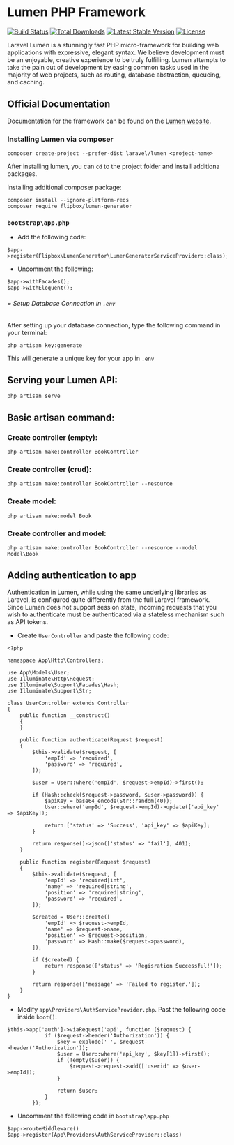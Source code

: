 # Lumen PHP Framework

[![Build Status](https://travis-ci.org/laravel/lumen-framework.svg)](https://travis-ci.org/laravel/lumen-framework)
[![Total Downloads](https://img.shields.io/packagist/dt/laravel/framework)](https://packagist.org/packages/laravel/lumen-framework)
[![Latest Stable Version](https://img.shields.io/packagist/v/laravel/framework)](https://packagist.org/packages/laravel/lumen-framework)
[![License](https://img.shields.io/packagist/l/laravel/framework)](https://packagist.org/packages/laravel/lumen-framework)

Laravel Lumen is a stunningly fast PHP micro-framework for building web applications with expressive, elegant syntax. We believe development must be an enjoyable, creative experience to be truly fulfilling. Lumen attempts to take the pain out of development by easing common tasks used in the majority of web projects, such as routing, database abstraction, queueing, and caching.

## Official Documentation

Documentation for the framework can be found on the [Lumen website](https://lumen.laravel.com/docs).

### Installing Lumen via composer

`composer create-project --prefer-dist laravel/lumen <project-name>`

After installing lumen, you can `cd` to the project folder and install additiona packages.

Installing additional composer package:
```
composer install --ignore-platform-reqs
composer require flipbox/lumen-generator
```


### `bootstrap\app.php`

- Add the following code:
```
$app->register(Flipbox\LumenGenerator\LumenGeneratorServiceProvider::class);
```
- Uncomment the following:
```
$app->withFacades();
$app->withEloquent();
```

###### = Setup Database Connection in `.env`

After setting up your database connection, type the following command in your terminal:

```
php artisan key:generate
```

This will generate a unique key for your app in `.env`

## Serving your Lumen API:
`php artisan serve`

## Basic artisan command:

### Create controller (empty):
`php artisan make:controller BookController`

### Create controller (crud):
`php artisan make:controller BookController --resource`


### Create model:
`php artisan make:model Book`

### Create controller and model:
`php artisan make:controller BookController --resource --model Model\Book`

## Adding authentication to app
Authentication in Lumen, while using the same underlying libraries as Laravel, is configured quite differently from the full Laravel framework. Since Lumen does not support session state, incoming requests that you wish to authenticate must be authenticated via a stateless mechanism such as API tokens.

- Create `UserController` and paste the following code:
```bashrc
<?php

namespace App\Http\Controllers;

use App\Models\User;
use Illuminate\Http\Request;
use Illuminate\Support\Facades\Hash;
use Illuminate\Support\Str;

class UserController extends Controller
{
    public function __construct()
    {
    }

    public function authenticate(Request $request)
    {
        $this->validate($request, [
            'empId' => 'required',
            'password' => 'required',
        ]);

        $user = User::where('empId', $request->empId)->first();

        if (Hash::check($request->password, $user->password)) {
            $apiKey = base64_encode(Str::random(40));
            User::where('empId', $request->empId)->update(['api_key' => $apiKey]);

            return ['status' => 'Success', 'api_key' => $apiKey];
        }

        return response()->json(['status' => 'fail'], 401);
    }

    public function register(Request $request)
    {
        $this->validate($request, [
            'empId' => 'required|int',
            'name' => 'required|string',
            'position' => 'required|string',
            'password' => 'required',
        ]);

        $created = User::create([
            'empId' => $request->empId,
            'name' => $request->name,
            'position' => $request->position,
            'password' => Hash::make($request->password),
        ]);

        if ($created) {
            return response(['status' => 'Regisration Successful!']);
        }

        return response(['message' => 'Failed to register.']);
    }
}

```

- Modify `app\Providers\AuthServiceProvider.php`. Past the following code inside `boot()`.
```bashrc
$this->app['auth']->viaRequest('api', function ($request) {
            if ($request->header('Authorization')) {
                $key = explode(' ', $request->header('Authorization'));
                $user = User::where('api_key', $key[1])->first();
                if (!empty($user)) {
                    $request->request->add(['userid' => $user->empId]);
                }

                return $user;
            }
        });
```

- Uncomment the following code in `bootstrap\app.php`
```
$app->routeMiddleware()
$app->register(App\Providers\AuthServiceProvider::class)
```
